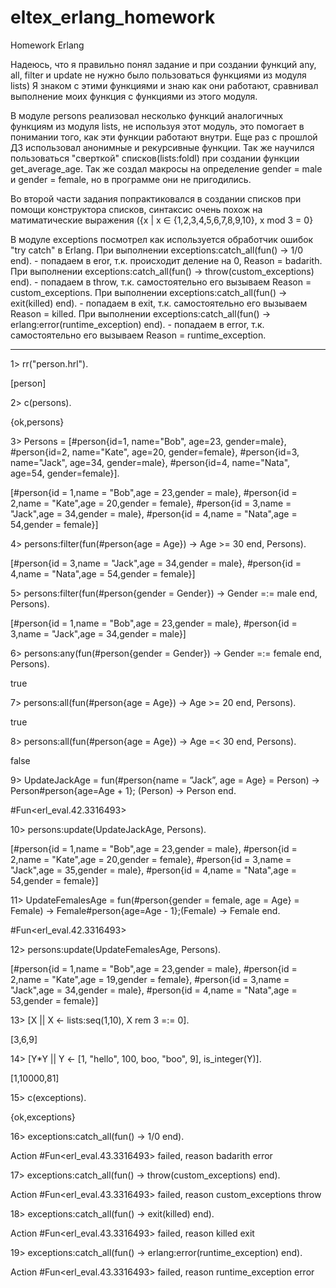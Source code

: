 # eltex_erlang_homework
Homework Erlang

Надеюсь, что я правильно понял задание и при создании функций any, all, filter и update не нужно было пользоваться функциями из модуля lists)
Я знаком с этими функциями и знаю как они работают, сравнивал выполнение моих функция с функциями из этого модуля.

В модуле persons реализовал несколько функций аналогичных функциям из модуля lists, не используя этот модуль, это помогает в понимании того, как эти функции работают внутри.
Еще раз с прошлой ДЗ использовал анонимные и рекурсивные функции. Так же научился пользоваться "сверткой" списков(lists:foldl) при создании функции get_average_age. Так же создал макросы на определение gender = male и gender = female, но в программе они не пригодились.

Во второй части задания попрактиковался в создании списков при помощи конструктора списков, синтаксис очень похож на матиматические выражения ({x | x ∈ {1,2,3,4,5,6,7,8,9,10}, x mod 3 = 0}

В модуле exceptions посмотрел как используется обработчик ошибок "try catch" в Erlang.
При выполнении exceptions:catch_all(fun() -> 1/0 end). - попадаем в eror, т.к. происходит деление на 0, Reason = badarith.
При выполнении exceptions:catch_all(fun() -> throw(custom_exceptions) end). - попадаем в throw, т.к. самостоятельно его вызываем Reason = custom_exceptions.
При выполнении exceptions:catch_all(fun() -> exit(killed) end). - попадаем в exit, т.к. самостоятельно его вызываем Reason = killed.
При выполнении exceptions:catch_all(fun() -> erlang:error(runtime_exception) end). - попадаем в error, т.к. самостоятельно его вызываем Reason = runtime_exception.

***********************************************************************************************************************************************************************

1> rr("person.hrl").

[person]

2> c(persons).

{ok,persons}

3> Persons = [#person{id=1, name="Bob", age=23, gender=male}, #person{id=2, name="Kate", age=20, gender=female}, #person{id=3, name="Jack", age=34, gender=male}, #person{id=4, name="Nata", age=54, gender=female}].

[#person{id = 1,name = "Bob",age = 23,gender = male},
 #person{id = 2,name = "Kate",age = 20,gender = female},
 #person{id = 3,name = "Jack",age = 34,gender = male},
 #person{id = 4,name = "Nata",age = 54,gender = female}]

4> persons:filter(fun(#person{age = Age}) -> Age >= 30 end, Persons).

[#person{id = 3,name = "Jack",age = 34,gender = male},
 #person{id = 4,name = "Nata",age = 54,gender = female}]

5> persons:filter(fun(#person{gender = Gender}) -> Gender =:= male end, Persons).

[#person{id = 1,name = "Bob",age = 23,gender = male},
 #person{id = 3,name = "Jack",age = 34,gender = male}]

6> persons:any(fun(#person{gender = Gender}) -> Gender =:= female end, Persons).

true

7> persons:all(fun(#person{age = Age}) -> Age >= 20 end, Persons).

true

8> persons:all(fun(#person{age = Age}) -> Age =< 30 end, Persons).

false

9> UpdateJackAge = fun(#person{name = ”Jack”, age = Age} = Person) -> Person#person{age=Age + 1}; (Person) -> Person end. 

#Fun<erl_eval.42.3316493>

10> persons:update(UpdateJackAge, Persons).

[#person{id = 1,name = "Bob",age = 23,gender = male},
 #person{id = 2,name = "Kate",age = 20,gender = female},
 #person{id = 3,name = "Jack",age = 35,gender = male},
 #person{id = 4,name = "Nata",age = 54,gender = female}]

11> UpdateFemalesAge = fun(#person{gender = female, age = Age} = Female) -> Female#person{age=Age - 1};(Female) -> Female end.

#Fun<erl_eval.42.3316493>

12> persons:update(UpdateFemalesAge, Persons). 

[#person{id = 1,name = "Bob",age = 23,gender = male},
 #person{id = 2,name = "Kate",age = 19,gender = female},
 #person{id = 3,name = "Jack",age = 34,gender = male},
 #person{id = 4,name = "Nata",age = 53,gender = female}]

13> [X || X <- lists:seq(1,10), X rem 3 =:= 0].

[3,6,9]

14> [Y*Y || Y <- [1, "hello", 100, boo, "boo", 9], is_integer(Y)].

[1,10000,81]

15> c(exceptions).

{ok,exceptions}

16> exceptions:catch_all(fun() -> 1/0 end).

Action #Fun<erl_eval.43.3316493> failed, reason badarith 
error

17> exceptions:catch_all(fun() -> throw(custom_exceptions) end).

Action #Fun<erl_eval.43.3316493> failed, reason custom_exceptions
throw

18> exceptions:catch_all(fun() -> exit(killed) end).

Action #Fun<erl_eval.43.3316493> failed, reason killed 
exit

19> exceptions:catch_all(fun() -> erlang:error(runtime_exception) end).

Action #Fun<erl_eval.43.3316493> failed, reason runtime_exception 
error
